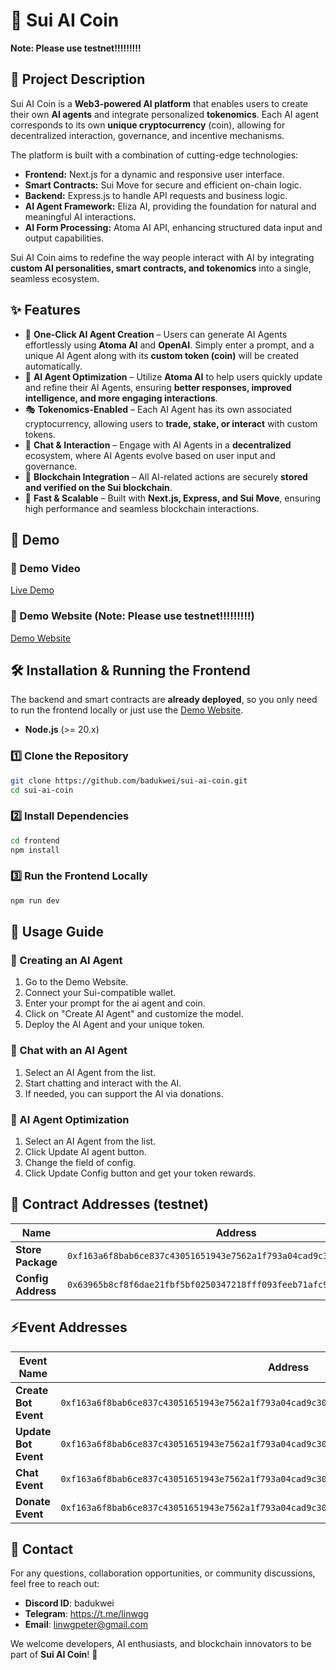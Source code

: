 # 🚀 Sui AI Coin
**Note: Please use testnet!!!!!!!!!**

## 📖 Project Description

Sui AI Coin is a **Web3-powered AI platform** that enables users to create their own **AI agents** and integrate personalized **tokenomics**. Each AI agent corresponds to its own **unique cryptocurrency** (coin), allowing for decentralized interaction, governance, and incentive mechanisms.

The platform is built with a combination of cutting-edge technologies:

- **Frontend:** Next.js for a dynamic and responsive user interface.
- **Smart Contracts:** Sui Move for secure and efficient on-chain logic.
- **Backend:** Express.js to handle API requests and business logic.
- **AI Agent Framework:** Eliza AI, providing the foundation for natural and meaningful AI interactions.
- **AI Form Processing:** Atoma AI API, enhancing structured data input and output capabilities.

Sui AI Coin aims to redefine the way people interact with AI by integrating **custom AI personalities, smart contracts, and tokenomics** into a single, seamless ecosystem.

## ✨ Features

- 🧠 **One-Click AI Agent Creation** – Users can generate AI Agents effortlessly using **Atoma AI** and **OpenAI**. Simply enter a prompt, and a unique AI Agent along with its **custom token (coin)** will be created automatically.
- 🔄 **AI Agent Optimization** – Utilize **Atoma AI** to help users quickly update and refine their AI Agents, ensuring **better responses, improved intelligence, and more engaging interactions**.
- 🎭 **Tokenomics-Enabled** – Each AI Agent has its own associated cryptocurrency, allowing users to **trade, stake, or interact** with custom tokens.
- 💬 **Chat & Interaction** – Engage with AI Agents in a **decentralized** ecosystem, where AI Agents evolve based on user input and governance.
- 🔗 **Blockchain Integration** – All AI-related actions are securely **stored and verified on the Sui blockchain**.
- 🚀 **Fast & Scalable** – Built with **Next.js, Express, and Sui Move**, ensuring high performance and seamless blockchain interactions.

## 🎥 Demo

### 🔹 Demo Video  
[Live Demo](https://youtu.be/zTD9HhThiAw)  

### 🔹 Demo Website (Note: Please use testnet!!!!!!!!!)
[Demo Website](https://suiaicoin.vercel.app)  

## 🛠 Installation & Running the Frontend

The backend and smart contracts are **already deployed**, so you only need to run the frontend locally or just use the [Demo Website](https://suiaicoin.vercel.app).

- **Node.js** (>= 20.x) 

### 1️⃣ Clone the Repository
```bash
git clone https://github.com/badukwei/sui-ai-coin.git
cd sui-ai-coin
```

### 2️⃣ Install Dependencies
```bash
cd frontend
npm install  
```

### 3️⃣ Run the Frontend Locally
```bash
npm run dev  
```

## 📌 Usage Guide

### 🔹 Creating an AI Agent

1. Go to the Demo Website.
2. Connect your Sui-compatible wallet.
3. Enter your prompt for the ai agent and coin.
4. Click on "Create AI Agent" and customize the model.
5. Deploy the AI Agent and your unique token.

### 🔹 Chat with an AI Agent

1. Select an AI Agent from the list.
2. Start chatting and interact with the AI.
3. If needed, you can support the AI via donations.

### 🔹 AI Agent Optimization

1. Select an AI Agent from the list.
2. Click Update AI agent button.
3. Change the field of config.
4. Click Update Config button and get your token rewards.

## 📜 Contract Addresses (testnet)

| Name                 | Address |
|----------------------|----------------------------------------------------------------|
| **Store Package**    | `0xf163a6f8bab6ce837c43051651943e7562a1f793a04cad9c30b3a3ff07736cb2` |
| **Config Address**   | `0x63965b8cf8f6dae21fbf5bf0250347218fff093feeb71afc964223c34321f0ef` |

## ⚡Event Addresses

| Event Name          | Address |
|---------------------|----------------------------------------------------------------|
| **Create Bot Event** | `0xf163a6f8bab6ce837c43051651943e7562a1f793a04cad9c30b3a3ff07736cb2::store::CreateBotEvent` |
| **Update Bot Event** | `0xf163a6f8bab6ce837c43051651943e7562a1f793a04cad9c30b3a3ff07736cb2::store::UpdateBotEvent` |
| **Chat Event**       | `0xf163a6f8bab6ce837c43051651943e7562a1f793a04cad9c30b3a3ff07736cb2::store::ChatEvent` |
| **Donate Event**     | `0xf163a6f8bab6ce837c43051651943e7562a1f793a04cad9c30b3a3ff07736cb2::store::DonateEvent` |

## 📩 Contact

For any questions, collaboration opportunities, or community discussions, feel free to reach out:

- **Discord ID**: badukwei
- **Telegram**: https://t.me/linwgg
- **Email**: linwgpeter@gmail.com

We welcome developers, AI enthusiasts, and blockchain innovators to be part of **Sui AI Coin**! 🚀